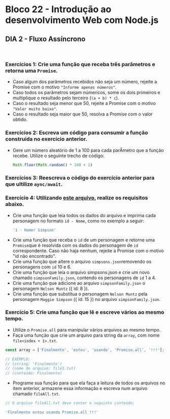 # **Bloco 22 -** Introdução ao desenvolvimento Web com Node.js

## DIA 2 - Fluxo Assíncrono

&nbsp;

### **Exercícios 1:** Crie uma função que receba três parâmetros e retorna uma `Promise`.
  * Caso algum dos parâmetros recebidos não seja um número, rejeite a Promise com o motivo `"Informe apenas números"`.
  * Caso todos os parâmetros sejam númericos, some os dois primeiros e multiplique o resultado pelo terceiro (`(a + b) * c`).
  * Caso o resultado seja menor que 50, rejeite a Promise com o motivo `"Valor muito baixo"`.
  * Caso o resultado seja maior que 50, resolva a Promise com o valor obtido.

### **Exercícios 2:** Escreva um código para consumir a função construída no exercício anterior.
  * Gere um número aleatório de 1 a 100 para cada parÂmetro que a função recebe. Utilize o seguinte trecho de código:
    ```js
    Math.floor(Math.random() * 100 + 1)
    ```

### **Exercícios 3:** Reescreva o código do exercício anterior para que ultilize `aync/await`.

### **Exercício 4:** Utilizando [este arquivo](https://s3.us-east-2.amazonaws.com/assets.app.betrybe.com/back-end/nodejs/async-flow/simpsons-94f8eb570f2ea830462ee2375ded177b.json), realize os requisitos abaixo.
  * Crie uma função que leia todos os dados do arquivo e imprima cada personagem no formato `id - Nome`, como no exemplo a seguir:
    ```js
    '1 - Homer Simpson'
    ```
  * Crie uma função que receba o `id` de um personagem e retorne uma `Promise`que é resolvida com os dados do personagem de `id` correspondente. Caso não haja nenhum, rejeite a Promise com o motivo "id não encontrado".
  * Crie uma função que altere o arquivo `simpsons.json`removendo os personagens com `id` 10 e 6.
  * Crie uma função que leia o arquivo simpsons.json e crie um novo chamado `simpsonFamily.json`, contendo os personagens de `id` 1 a 4.
  * Crie uma função que adicione ao arquivo `simpsonFamily.json` o personagem `Nelson Muntz` ({ id: 8 }).
  * Crie uma função que substitua o personagem `Nelson Muntz` pela personagem `Maggie Simpson` ({ id: 15 }) no arquivo `simpsonFamily.json`.

### **Exercício 5:** Crie uma função que lê e escreve vários ao mesmo tempo.
  * Utilize o `Promise.all` para manipular vários arquivos ao mesmo tempo.
  * Faça uma função que crie um arquivo para string da `array`, com nome `file<index + 1>.txt`.
  ```js
  const array = ['Finalmente', 'estou', 'usando', 'Promise.all', '!!!'];

  // EXEMPLO:
  // (string: 'Finalmente')
  // (nome do arquivo: file1.txt)
  // (conteúdo: Finalmente)
  ```
  * Programe sua função para que ela faça a leitura de todos os arquivos no item anterior, armazene essa informação e escreva num arquivo chamado `fileAll.txt`.
  ```js
  // O arquivo fileAll.txt deve conter o seguinte conteúdo:
  
  'Finalmente estou usando Promise.all !!!'
  ```
